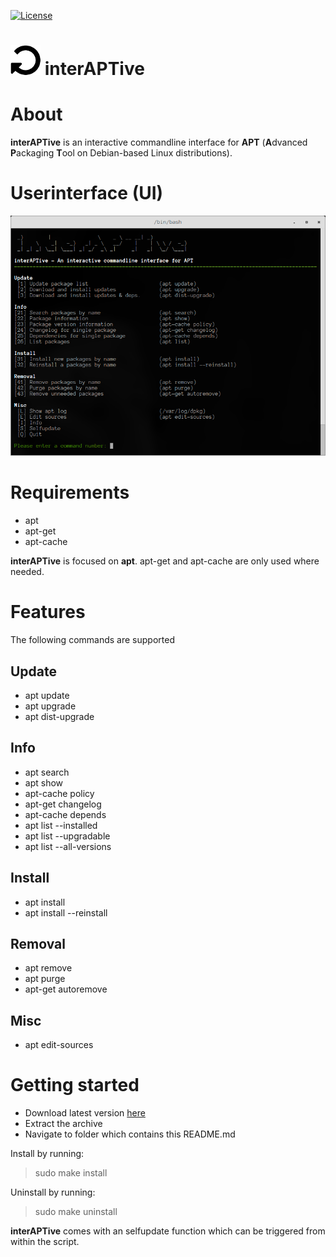 [![License](https://img.shields.io/badge/license-GPL3-brightgreen.svg)](LICENSE)


![logo](https://raw.githubusercontent.com/yafp/interAPTive/master/doc/fa-repeat_64_0_000000_none.png) interAPTive
==========

# About
**interAPTive** is an interactive commandline interface for **APT** (**A**dvanced **P**ackaging **T**ool on Debian-based Linux distributions).


# Userinterface (UI)
![UI](https://raw.githubusercontent.com/yafp/interAPTive/master/doc/current_ui.png)


# Requirements
* apt
* apt-get
* apt-cache

**interAPTive** is focused on **apt**.
apt-get and apt-cache are only used where needed.


# Features
The following commands are supported

## Update
- apt update
- apt upgrade
- apt dist-upgrade

## Info
- apt search
- apt show
- apt-cache policy
- apt-get changelog
- apt-cache depends
- apt list --installed
- apt list --upgradable
- apt list --all-versions

## Install
- apt install
- apt install --reinstall

## Removal
- apt remove
- apt purge
- apt-get autoremove

## Misc
- apt edit-sources


# Getting started
- Download latest version [here](https://github.com/yafp/interAPTive/archive/master.zip)
- Extract the archive
- Navigate to folder which contains this README.md

Install by running:
> sudo make install

Uninstall by running:
> sudo make uninstall

**interAPTive** comes with an selfupdate function which can be triggered from within the script.
